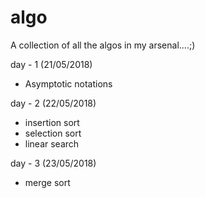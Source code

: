 # algo
A collection of all the algos in my arsenal....;)

day - 1 (21/05/2018)
* Asymptotic notations

day - 2 (22/05/2018)
* insertion sort
* selection sort
* linear search

day - 3 (23/05/2018)
* merge sort
